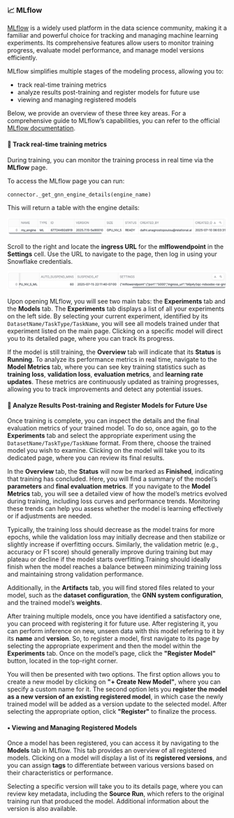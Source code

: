 <a name="mlflow"></a>
### 📈 MLflow
[MLflow](https://mlflow.org/)  is a widely used platform in the data science community, making it a familiar and powerful choice for tracking and managing machine learning experiments. Its comprehensive features allow users to monitor training progress, evaluate model performance, and manage model versions efficiently.

MLflow simplifies multiple stages of the modeling process, allowing you to:

- track real-time training metrics
- analyze results post-training and register models for future use
- viewing and managing registered models
 
Below, we provide an overview of these three key areas. For a comprehensive guide to MLflow’s capabilities, you can refer to the official [MLflow documentation](https://mlflow.org/docs/latest/index.html).

<a name="track-real-time-training-metrics"></a>
#### 🎯 Track real-time training metrics
During training, you can monitor the training process in real time via the **MLflow** page.

To access the MLflow page you can run:

```python
connector._get_gnn_engine_details(engine_name)
```

This will return a table with the engine details:

<picture>
  <img src="/HM/assets/mlflow_4.png" alt="stage" style="width:950px;">
</picture>

Scroll to the right and locate the **ingress URL** for the **mlflowendpoint** in the **Settings** cell. Use the URL to navigate to the page, then log in using your Snowflake credentials.

<picture>
  <img src="/HM/assets/mlflow_5.png" alt="stage" style="width:950px;">
</picture>

Upon opening MLflow, you will see two main tabs: the **Experiments** tab and the **Models** tab. The **Experiments** tab displays a list of all your experiments on the left side. By selecting your current experiment, identified by its `DatasetName/TaskType/TaskName`, you will see all models trained under that experiment listed on the main page. Clicking on a specific model will direct you to its detailed page, where you can track its progress. 

If the model is still training, the **Overview** tab will indicate that its **Status** is **Running**. To analyze its performance metrics in real time, navigate to the **Model Metrics** tab, where you can see key training statistics such as **training loss**, **validation loss**, **evaluation metrics**, and **learning rate updates**. These metrics are continuously updated as training progresses, allowing you to track improvements and detect any potential issues.

<a name="analyze-results-post-training-and-register-models-for-future-use"></a>
#### 🎯 Analyze Results Post-training and Register Models for Future Use
Once training is complete, you can inspect the details and the final evaluation metrics of your trained model. To do so, once again, go to the **Experiments** tab and select the appropriate experiment using the `DatasetName/TaskType/TaskName` format. From there, choose the trained model you wish to examine. Clicking on the model will take you to its dedicated page, where you can review its final results.

In the **Overview** tab, the **Status** will now be marked as **Finished**, indicating that training has concluded. Here, you will find a summary of the model’s **parameters** and **final evaluation metrics**. If you navigate to the **Model Metrics** tab, you will see a detailed view of how the model’s metrics evolved during training, including loss curves and performance trends. Monitoring these trends can help you assess whether the model is learning effectively or if adjustments are needed. 

Typically, the training loss should decrease as the model trains for more epochs, while the validation loss may initially decrease and then stabilize or slightly increase if overfitting occurs. Similarly, the validation metric (e.g., accuracy or F1 score) should generally improve during training but may plateau or decline if the model starts overfitting.Training should ideally finish when the model reaches a balance between minimizing training loss and maintaining strong validation performance. 

Additionally, in the **Artifacts** tab, you will find stored files related to your model, such as the **dataset configuration**, the **GNN system configuration**, and the trained model’s **weights**.

After training multiple models, once you have identified a satisfactory one, you can proceed with registering it for future use. After registering it, you can perform inference on new, unseen data with this model refering to it by its **name** and **version**. So, to register a model, first navigate to its page by selecting the appropriate experiment and then the model within the **Experiments** tab. Once on the model’s page, click the **"Register Model"** button, located in the top-right corner. 

You will then be presented with two options. The first option allows you to create a new model by clicking on **"+ Create New Model"**, where you can specify a custom name for it. The second option lets you **register the model as a new version of an existing registered model**, in which case the newly trained model will be added as a version update to the selected model. After selecting the appropriate option, click **"Register"** to finalize the process. 

<a name="viewing-and-managing-registered-models"></a>
#### ▪️ Viewing and Managing Registered Models
Once a model has been registered, you can access it by navigating to the **Models** tab in MLflow. This tab provides an overview of all registered models. Clicking on a model will display a list of its **registered versions**, and you can assign **tags** to differentiate between various versions based on their characteristics or performance.

Selecting a specific version will take you to its details page, where you can review key metadata, including the **Source Run**, which refers to the original training run that produced the model. Additional information about the version is also available.
